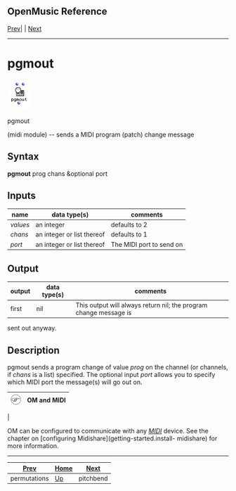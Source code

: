 OpenMusic Reference  
---  
[Prev](permutations)| | [Next](pitchbend)  
  
* * *

# pgmout

![](figures/functions/midi/pgmout.png)

  
  
pgmout  
  
(midi module) \-- sends a MIDI program (patch) change message  

## Syntax

   **pgmout**  prog chans &optional port  

## Inputs

name| data type(s)| comments  
---|---|---  
  _values_ |  an integer| defaults to 2  
  _chans_ |  an integer or list thereof| defaults to 1  
  _port_ |  an integer or list thereof| The MIDI port to send on  
  
## Output

output| data type(s)| comments  
---|---|---  
first| nil| This output will always return nil; the program change message is
sent out anyway.  
  
## Description

 pgmout  sends a program change of value  _prog_  on the channel (or channels,
if  _chans_  is a list) specified. The optional input  _port_  allows you to
specify which MIDI port the message(s) will go out on.

![Note](figures/images/note.gif)|  **OM and MIDI**  
---|---  
 |

OM can be configured to communicate with any [_MIDI_](glossary#MIDI)
device. See the chapter on [configuring Midishare](getting-started.install-
midishare) for more information.  
  
* * *

[Prev](permutations)| [Home](index)| [Next](pitchbend)  
---|---|---  
permutations| [Up](funcref.main)| pitchbend

